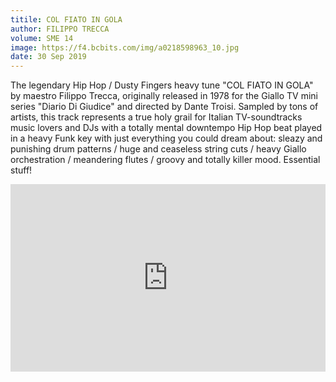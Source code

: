 ```yaml
---
titile: COL FIATO IN GOLA
author: FILIPPO TRECCA
volume: SME 14
image: https://f4.bcbits.com/img/a0218598963_10.jpg
date: 30 Sep 2019
---
```


The legendary Hip Hop / Dusty Fingers heavy tune "COL FIATO IN GOLA" by maestro Filippo Trecca, originally released in 1978 for the Giallo TV mini series "Diario Di Giudice" and directed by Dante Troisi. Sampled by tons of artists, this track represents a true holy grail for Italian 
TV-soundtracks music lovers and DJs with a totally mental downtempo Hip Hop beat played in a heavy Funk key with just everything you could dream about: sleazy and punishing drum patterns / huge and ceaseless string cuts / heavy Giallo orchestration / meandering flutes / groovy and totally killer mood. Essential stuff!

<iframe width="100%" height="300" scrolling="no" frameborder="no" allow="autoplay" src="https://w.soundcloud.com/player/?url=https%3A//api.soundcloud.com/tracks/678079482&color=%23ff5500&auto_play=false&hide_related=false&show_comments=true&show_user=true&show_reposts=false&show_teaser=true&visual=true"></iframe>
